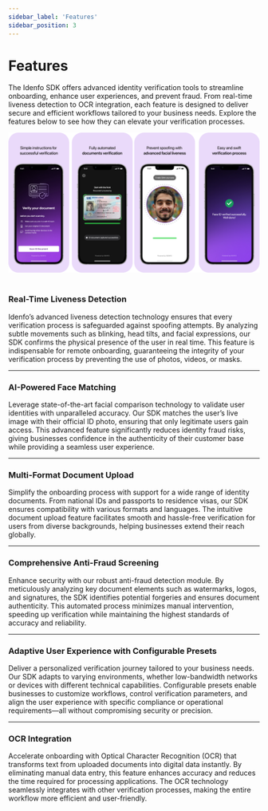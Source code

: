 ```yaml
---
sidebar_label: 'Features'
sidebar_position: 3
---
```


# Features

The Idenfo SDK offers advanced identity verification tools to streamline onboarding, enhance user experiences, and prevent fraud. From real-time liveness detection to OCR integration, each feature is designed to deliver secure and efficient workflows tailored to your business needs. Explore the features below to see how they can elevate your verification processes.

![My Image](../static/img/sdk-features.png) 

### Real-Time Liveness Detection
Idenfo’s advanced liveness detection technology ensures that every verification process is safeguarded against spoofing attempts. By analyzing subtle movements such as blinking, head tilts, and facial expressions, our SDK confirms the physical presence of the user in real time. This feature is indispensable for remote onboarding, guaranteeing the integrity of your verification process by preventing the use of photos, videos, or masks.  

---

### AI-Powered Face Matching 
Leverage state-of-the-art facial comparison technology to validate user identities with unparalleled accuracy. Our SDK matches the user’s live image with their official ID photo, ensuring that only legitimate users gain access. This advanced feature significantly reduces identity fraud risks, giving businesses confidence in the authenticity of their customer base while providing a seamless user experience.  

---

### Multi-Format Document Upload
Simplify the onboarding process with support for a wide range of identity documents. From national IDs and passports to residence visas, our SDK ensures compatibility with various formats and languages. The intuitive document upload feature facilitates smooth and hassle-free verification for users from diverse backgrounds, helping businesses extend their reach globally.  

---

### Comprehensive Anti-Fraud Screening
Enhance security with our robust anti-fraud detection module. By meticulously analyzing key document elements such as watermarks, logos, and signatures, the SDK identifies potential forgeries and ensures document authenticity. This automated process minimizes manual intervention, speeding up verification while maintaining the highest standards of accuracy and reliability.  

---

### Adaptive User Experience with Configurable Presets
Deliver a personalized verification journey tailored to your business needs. Our SDK adapts to varying environments, whether low-bandwidth networks or devices with different technical capabilities. Configurable presets enable businesses to customize workflows, control verification parameters, and align the user experience with specific compliance or operational requirements—all without compromising security or precision.  

---

### OCR Integration
Accelerate onboarding with Optical Character Recognition (OCR) that transforms text from uploaded documents into digital data instantly. By eliminating manual data entry, this feature enhances accuracy and reduces the time required for processing applications. The OCR technology seamlessly integrates with other verification processes, making the entire workflow more efficient and user-friendly. 


<!-- --- -->

<!-- ### OCR Integration  
Our OCR capabilities extract and digitize text from uploaded documents, reducing manual data entry and speeding up the onboarding process. This feature not only improves efficiency but also enhances the accuracy of data captured during verification.


- Automated KYC (Know Your Customer)
Automated KYC simplifies the process of customer identity verification. Our platform uses advanced AI algorithms to verify documents such as IDs, passports, and driver’s licenses in real-time, reducing the need for manual intervention.

Benefits:
- Faster processing times for onboarding.
- Reduced human error in verification.
- Enhanced user experience with minimal friction.

2. Secure Authentication
Our authentication process uses robust encryption and token-based systems to ensure that user data is protected at all times. This ensures compliance with industry standards, such as GDPR, and guarantees that sensitive information remains secure.

Key Components:
- End-to-end encryption.
- Token-based authentication.
- Multi-factor authentication (MFA).

3. Real-Time Verification
Idenfo provides AI-powered tools to instantly verify documents and identities during the onboarding process. This enables you to provide seamless experiences for your customers while ensuring high levels of accuracy and security.

Benefits:
- Real-time fraud detection.
- AI-enhanced decision-making for verification.
- Fast and efficient customer verification.

4. Scalable Architecture
Our system is built to scale with your business. Whether you’re processing hundreds or millions of verifications, Idenfo’s platform can handle high transaction volumes without compromising speed or accuracy.

Features:
Cloud-based infrastructure for elasticity.
Load balancing to manage traffic spikes.
Optimized for high availability.

5. Flexible Integration
Idenfo is designed for easy integration with your existing systems, whether you’re building a mobile app, web application, or enterprise solution. We offer comprehensive API documentation and code samples to help you get started quickly.


![My Image](../static/img/sdk-features.png) -->

<!-- Integration Methods:
- REST APIs.
- SDKs for iOS, Android, and web platforms.
- Webhooks for event-driven integration. -->